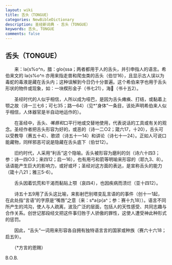 ```yaml
---
layout: wiki
title: 舌头（TONGUE）
categories: NewBibleDictionary
description: 圣经新词典 - 舌头（TONGUE）
keywords: 舌头, TONGUE
comments: false
---
```


## 舌头（TONGUE）

　　来：la{s%o^n，腊：glo{ssa；两者都用于人的舌头，并引申指人的语言。希伯来文的 la{s%o^n 亦用来指走兽和爬虫类的舌头（伯廿16），且显示古人误以为毒蛇的毒液是藏在舌头内；这种误解到今日仍十分普遍。这个希伯来字也用于舌头形状的物件或现象，如：一块楔形金子（书七21），海（书十五2）。

　　圣经时代的人似乎相信，人所以成为哑巴，是因为舌头瘫痪、打结，或黏着上颚之故（诗一三七6；可七35；路一64）（见*“身体”一条目，该处声明希伯来人似乎相信，人体器官是半自动地运作的）。

　　在圣经中，舌头、*嘴唇和*口平行地或交替地使用，代表说话的工具或有关的观念。圣经作者把舌头形容为好的，或恶的（诗一二○2；箴六17，十20），舌头可以受教导（赛五十4）、歌颂（诗五十一14）和讲论（诗七十一24）。正如人可说口能藏物，同样邪恶可说是隐藏在舌头底下（伯廿12）。

　　旧约时代，人采用“利舌”这个隐喻。舌头被形容为磨利的剑（诗六十四3；参：诗一四○3；来四12；启一16），也有用弓和箭等明喻来形容的（耶九3、8）。话语能产生巨大的影响力，或好或坏；圣经对这方面的表达，是宣称舌头的能力（箴十八21；雅三5-6）。

　　舌头因着饥荒和干渴而黏贴上颚（哀四4），也因疾病而溃烂（亚十四12）。

　　诗五十五9用了舌头这比喻，来影射巴别塔变乱言语的的事件（创十一1起，在此处指“言语”的字原是“嘴唇”之意〔来：s*a{p{a^；参：赛十九18〕）。语言不同所产生的鸿沟，使人与人疏离，波及广泛的层面，包括人的天性感受、共同志趣与合作关系。创世记那段经文把这件事归咎于人骄傲的罪性，这使人遭受神此种形式的惩罚。

　　因此，“舌头”一词用来形容各自拥有独特语言言的国家或种族（赛六十六18；启五9）。

　　（*方言的恩赐）

B.O.B.








